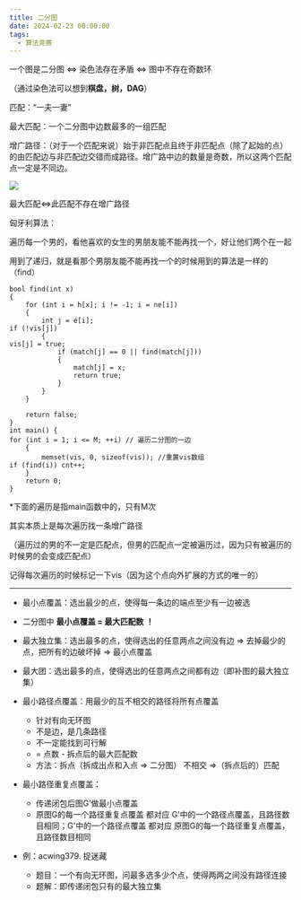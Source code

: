 ```yaml
---
title: 二分图
date: 2024-02-23 00:00:00
tags:
  - 算法竞赛
---
```


一个图是二分图 <=> 染色法存在矛盾 <=> 图中不存在奇数环

（通过染色法可以想到**棋盘，树，DAG**）



匹配：“一夫一妻”

最大匹配：一个二分图中边数最多的一组匹配

增广路径：（对于一个匹配来说）始于非匹配点且终于非匹配点（除了起始的点）的由匹配边与非匹配边交错而成路径。增广路中边的数量是奇数，所以这两个匹配点一定是不同边。

![](image_1.bf2209b0.png)

最大匹配<=>此匹配不存在增广路径

匈牙利算法：

遍历每一个男的，看他喜欢的女生的男朋友能不能再找一个，好让他们两个在一起

用到了递归，就是看那个男朋友能不能再找一个的时候用到的算法是一样的（find）

```
bool find(int x)
{
    for (int i = h[x]; i != -1; i = ne[i])
    {
        int j = e[i];
if (!vis[j])
        {
vis[j] = true;
            if (match[j] == 0 || find(match[j]))
            {
                match[j] = x;
                return true;
            }
        }
    }
    
    return false;
}
int main() {
for (int i = 1; i <= M; ++i) // 遍历二分图的一边
    {
        memset(vis, 0, sizeof(vis)); //重置vis数组
if (find(i)) cnt++;
    }
    return 0;
}
```

\*下面的遍历是指main函数中的，只有M次

其实本质上是每次遍历找一条增广路径

（遍历过的男的不一定是匹配点，但男的匹配点一定被遍历过，因为只有被遍历的时候男的会变成匹配点）

记得每次遍历的时候标记一下vis（因为这个点向外扩展的方式的唯一的）


-----
- 最小点覆盖：选出最少的点，使得每一条边的端点至少有一边被选
- 二分图中 **最小点覆盖 = 最大匹配数** **！**
- 最大独立集：选出最多的点，使得选出的任意两点之间没有边 => 去掉最少的点，把所有的边破坏掉 => 最小点覆盖
- 最大团：选出最多的点，使得选出的任意两点之间都有边（即补图的最大独立集）
- 最小路径点覆盖：用最少的互不相交的路径将所有点覆盖
  - 针对有向无环图
  - 不是边，是几条路径
  - 不一定能找到可行解
  - \= 点数 - 拆点后的最大匹配数
  - 方法：拆点（拆成出点和入点 => 二分图） 不相交 =>（拆点后的）匹配

- 最小路径重复点覆盖：
  - 传递闭包后图G‘做最小点覆盖
  - 原图G的每一个路径重复点覆盖 都对应 G'中的一个路径点覆盖，且路径数目相同；G'中的一个路径点覆盖 都对应 原图G的每一个路径重复点覆盖，且路径数目相同

- 例：acwing379\. 捉迷藏
  - 题目：一个有向无环图，问最多选多少个点，使得两两之间没有路径连接
  - 题解：即传递闭包只有的最大独立集

